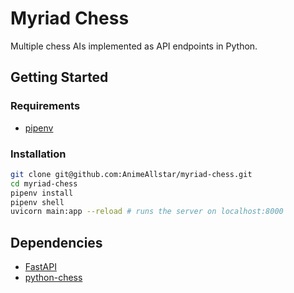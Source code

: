 # Myriad Chess

Multiple chess AIs implemented as API endpoints in Python.

## Getting Started

### Requirements

- [pipenv](https://pipenv.pypa.io/en/latest)

### Installation

```bash
git clone git@github.com:AnimeAllstar/myriad-chess.git
cd myriad-chess
pipenv install
pipenv shell
uvicorn main:app --reload # runs the server on localhost:8000
```

## Dependencies

- [FastAPI](https://fastapi.tiangolo.com)
- [python-chess](https://python-chess.readthedocs.io/en/latest)
